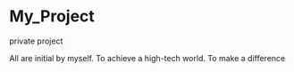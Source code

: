 # My_Project
private project

All are initial by myself. To achieve a high-tech world. To make a difference
